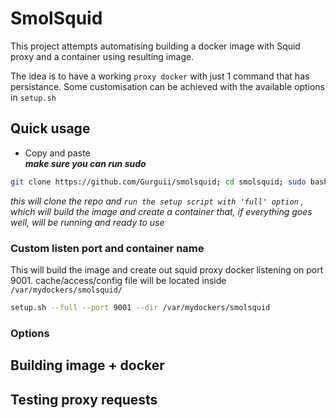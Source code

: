# SmolSquid
This project attempts automatising building a docker image with Squid proxy and a container using resulting image.  

The idea is to have a working `proxy docker` with just 1 command that has persistance. Some customisation can be achieved with the available options in `setup.sh`   

## Quick usage
- Copy and paste  
***make sure you can run sudo***
```bash
git clone https://github.com/Gurguii/smolsquid; cd smolsquid; sudo bash setup.sh full
```  
*this will clone the repo and `run the setup script with 'full' option` , which will build the image and create a container that, if everything goes well, will be running and ready to use*  

### Custom listen port and container name  
This will build the image and create out squid proxy docker listening on port 9001.  cache/access/config file will be located inside `/var/mydockers/smolsquid/`
```bash
setup.sh --full --port 9001 --dir /var/mydockers/smolsquid
```  
### Options

## Building image + docker  


## Testing proxy requests
